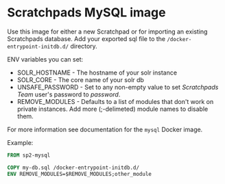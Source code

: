 # Scratchpads MySQL image

Use this image for either a new Scratchpad or for importing an existing Scratchpads database.
Add your exported sql file to the `/docker-entrypoint-initdb.d/` directory.

ENV variables you can set:
 - SOLR_HOSTNAME - The hostname of your solr instance
 - SOLR_CORE - The core name of your solr db
 - UNSAFE_PASSWORD - Set to any non-empty value to set *Scratchpads Team* user's password to *password*.
 - REMOVE_MODULES - Defaults to a list of modules that don't work on private instances.
                    Add more (;-delimeted) module names to disable them.

For more information see documentation for the `mysql` Docker image.

Example:

```Dockerfile
FROM sp2-mysql

COPY my-db.sql /docker-entrypoint-initdb.d/
ENV REMOVE_MODULES=$REMOVE_MODULES;other_module
```